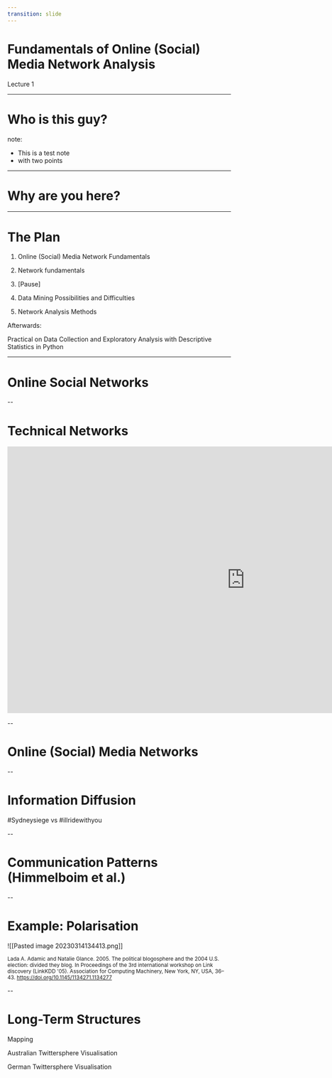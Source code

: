 ```yaml
---
transition: slide
---
```


# 

# Fundamentals of Online (Social) Media Network Analysis

Lecture 1


---

# Who is this guy?

note:
* This is a test note
* with two points

---

# Why are you here?

---

# The Plan

1. Online (Social) Media Network Fundamentals

2. Network fundamentals

3. [Pause]

4. Data Mining Possibilities and Difficulties

5. Network Analysis Methods

Afterwards:

Practical on Data Collection and Exploratory Analysis with Descriptive Statistics in Python

---

# Online Social Networks

--

# Technical Networks

<iframe width="1070" height="600" src="https://www.youtube-nocookie.com/embed/tiGMgU6_1x4" title="YouTube video player" frameborder="0" allow="accelerometer; autoplay; clipboard-write; encrypted-media; gyroscope; picture-in-picture; web-share" allowfullscreen></iframe>

--

# Online (Social) Media Networks

--

# Information Diffusion

\#Sydneysiege vs \#illridewithyou

--

# Communication Patterns (Himmelboim et al.)

--

# Example: Polarisation

![[Pasted image 20230314134413.png]]

<small>Lada A. Adamic and Natalie Glance. 2005. The political blogosphere and the 2004 U.S. election: divided they blog. In Proceedings of the 3rd international workshop on Link discovery (LinkKDD '05). Association for Computing Machinery, New York, NY, USA, 36–43. https://doi.org/10.1145/1134271.1134277</small>

--
# Long-Term Structures

Mapping

Australian Twittersphere Visualisation

German Twittersphere Visualisation

